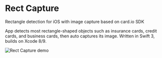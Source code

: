 # Rect Capture
Rectangle detection for iOS with image capture based on card.io SDK

App detects most rectangle-shaped objects such as insurance cards, credit cards, and business cards, then auto captures its image.  Written in Swift 3, builds on Xcode 8/9.

![Rect Capture demo](Rect-Capture-demo.gif?raw=true "Rect Capture demo")
